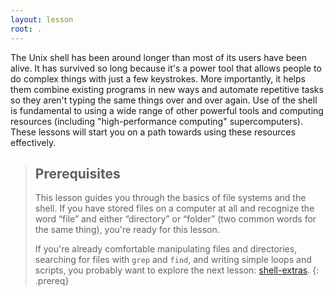 ```yaml
---
layout: lesson
root: .
---
```


The Unix shell has been around longer than most of its users have been
alive.  It has survived so long because it's a power tool that allows people
to do complex things with just a few keystrokes.  More importantly, it helps
them combine existing programs in new ways and automate repetitive tasks so
they aren't typing the same things over and over again.  Use of the shell is
fundamental to using a wide range of other powerful tools and computing
resources (including "high-performance computing" supercomputers).  These
lessons will start you on a path towards using these resources effectively.

> ## Prerequisites
>
> This lesson guides you through the basics of file systems and the shell. 
> If you have stored files on a computer at all and recognize the word
> “file” and either “directory” or “folder” (two common words for the same
> thing), you're ready for this lesson.
>
> If you're already comfortable manipulating files and directories,
> searching for files with `grep` and `find`, and writing simple loops and
> scripts, you probably want to explore the next lesson:
> [shell-extras](https://carpentries-incubator.github.io/shell-extras/).
{: .prereq}
